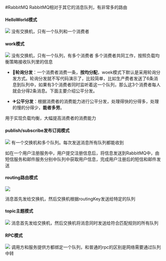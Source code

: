 #RabbitMQ
RabbitMQ相对于其它的消息队列，有非常多的路由

#### HelloWorld模式
![](https://p6-juejin.byteimg.com/tos-cn-i-k3u1fbpfcp/2fe427aa437e49fd9020630160301ced~tplv-k3u1fbpfcp-zoom-in-crop-mark:1512:0:0:0.awebp)
没有交换机，只有一个队列和一个消费者

#### work模式
![](https://p9-juejin.byteimg.com/tos-cn-i-k3u1fbpfcp/8360dc1ef4b543f1aed13059c82f99b6~tplv-k3u1fbpfcp-zoom-in-crop-mark:1512:0:0:0.awebp)
没有交换机，只有一个队列，有多个消费者
多个消费者共同工作，按照负载均衡策略接收队列里的信息

- **🚗轮询分发**：一个消费者消费一条，**按均分配**，woek模式下默认是采用轮询分发方式。轮询分发就不写代码演示了，比较简单，比如生产费者发送了6条消息到队列中，如果有3个消费者同时监听着这一个队列，那么这3个消费者每人就会分得2条消息。下面主要介绍公平分发。
    
- **✈公平分发**：根据消费者的消费能力进行公平分发，处理得快的分得多，处理的慢的分得少，**能者多劳**。

用于实现负载均衡，大幅提高消费者的消费能力

#### publish/subscribe发布订阅模式
![](https://p1-juejin.byteimg.com/tos-cn-i-k3u1fbpfcp/a0242c264be847aeaa09e5aaf871cfae~tplv-k3u1fbpfcp-zoom-in-crop-mark:1512:0:0:0.awebp)
有一个交换机和多个队列。每次发送消息所有队列都能收到

如在一个用户注册服务中，用户提交注册信息后，将信息发送到RabbitMQ中，由短信服务和邮件服务分别中队列中获取用户信息，完成用户注册后的短信和邮件发送

#### routing路由模式
![](https://p6-juejin.byteimg.com/tos-cn-i-k3u1fbpfcp/ff661525a4fd4cec95f6d53d99d80479~tplv-k3u1fbpfcp-zoom-in-crop-mark:1512:0:0:0.awebp)

消息首先发给交换机，然后交换机根据routingKey发送给特定的队列

#### topic主题模式
![](https://p1-juejin.byteimg.com/tos-cn-i-k3u1fbpfcp/f8106cf5c29744cdabfbaf68f06268f1~tplv-k3u1fbpfcp-zoom-in-crop-mark:1512:0:0:0.awebp)
消息首先发给交换机，然后交换机将消息同时发送给符合匹配规则的所有队列

#### RPC模式
![](https://p9-juejin.byteimg.com/tos-cn-i-k3u1fbpfcp/f391b77eaff44c4c9ca903bf8fc71324~tplv-k3u1fbpfcp-zoom-in-crop-mark:1512:0:0:0.awebp)
调用方和服务提供方都绑定一个队列，和普通的rpc的区别是网络需要通过队列中转
